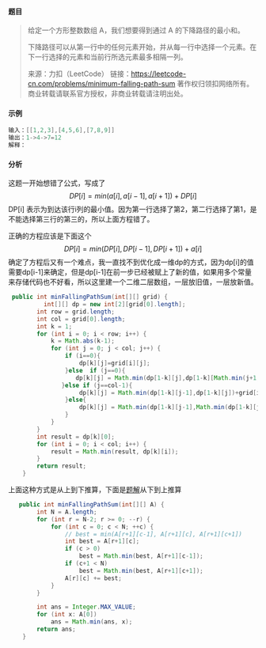 #### 题目

>给定一个方形整数数组 A，我们想要得到通过 A 的下降路径的最小和。
>
>下降路径可以从第一行中的任何元素开始，并从每一行中选择一个元素。在下一行选择的元素和当前行所选元素最多相隔一列。
>
>来源：力扣（LeetCode）
>链接：https://leetcode-cn.com/problems/minimum-falling-path-sum
>著作权归领扣网络所有。商业转载请联系官方授权，非商业转载请注明出处。

#### 示例

```java
输入：[[1,2,3],[4,5,6],[7,8,9]]
输出：1->4->7=12
解释：

```

#### 分析

这题一开始想错了公式，写成了
$$
DP[i] = min(a[i],a[i-1],a[i+1])+DP[i]
$$
DP[i] 表示为到达该行i列的最小值。因为第一行选择了第2，第二行选择了第1，是不能选择第三行的第三的，所以上面方程错了。

正确的方程应该是下面这个
$$
DP[i] = min(DP[i],DP[i-1],DP[i+1])+a[i]
$$
确定了方程后又有一个难点，我一直找不到优化成一维dp的方式，因为dp[i]的值需要dp[i-1]来确定，但是dp[i-1]在前一步已经被赋上了新的值，如果用多个常量来存储代码也不好看，所以这里建一个二维二层数组，一层放旧值，一层放新值。

```java
 public int minFallingPathSum(int[][] grid) {
          int[][] dp = new int[2][grid[0].length];
        int row = grid.length;
        int col = grid[0].length;
        int k = 1;
        for (int i = 0; i < row; i++) {
            k = Math.abs(k-1);
            for (int j = 0; j < col; j++) {
                if (i==0){
                    dp[k][j]=grid[i][j];
                }else  if (j==0){
                   dp[k][j] = Math.min(dp[1-k][j],dp[1-k][Math.min(j+1,col-1)])+grid[i][j];
               }else if (j==col-1){
                    dp[k][j] = Math.min(dp[1-k][j-1],dp[1-k][j])+grid[i][j];
                }else{
                    dp[k][j] = Math.min(dp[1-k][j-1],Math.min(dp[1-k][j],dp[1-k][j+1]))+grid[i][j];
                }
            }
        }
        int result = dp[k][0];
        for (int i = 0; i < col; i++) {
            result = Math.min(result, dp[k][i]);
        }
        return result;
    }
```

上面这种方式是从上到下推算，下面是[题解](https://leetcode-cn.com/problems/minimum-falling-path-sum/solution/xia-jiang-lu-jing-zui-xiao-he-by-leetcode/)从下到上推算

```java
   public int minFallingPathSum(int[][] A) {
        int N = A.length;
        for (int r = N-2; r >= 0; --r) {
            for (int c = 0; c < N; ++c) {
                // best = min(A[r+1][c-1], A[r+1][c], A[r+1][c+1])
                int best = A[r+1][c];
                if (c > 0)
                    best = Math.min(best, A[r+1][c-1]);
                if (c+1 < N)
                    best = Math.min(best, A[r+1][c+1]);
                A[r][c] += best;
            }
        }

        int ans = Integer.MAX_VALUE;
        for (int x: A[0])
            ans = Math.min(ans, x);
        return ans;
    }


```

